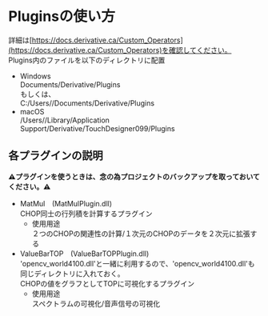 # Pluginsの使い方
詳細は[https://docs.derivative.ca/Custom_Operators](https://docs.derivative.ca/Custom_Operators)を確認してください。  
Plugins内のファイルを以下のディレクトリに配置  
- Windows  
	Documents/Derivative/Plugins  
	もしくは、  
	C:/Users/<username>/Documents/Derivative/Plugins  
- macOS  
	/Users/<username>/Library/Application Support/Derivative/TouchDesigner099/Plugins  

## 各プラグインの説明
**⚠プラグインを使うときは、念の為プロジェクトのバックアップを取っておいてください。⚠**  
- MatMul　(MatMulPlugin.dll)  
	CHOP同士の行列積を計算するプラグイン  
	- 使用用途  
		２つのCHOPの関連性の計算/１次元のCHOPのデータを２次元に拡張する
- ValueBarTOP　(ValueBarTOPPlugin.dll)  
	'opencv_world4100.dll'と一緒に利用するので、'opencv_world4100.dll'も同じディレクトリに入れておく。  
	CHOPの値をグラフとしてTOPに可視化するプラグイン  
	- 使用用途  
		スペクトラムの可視化/音声信号の可視化  

